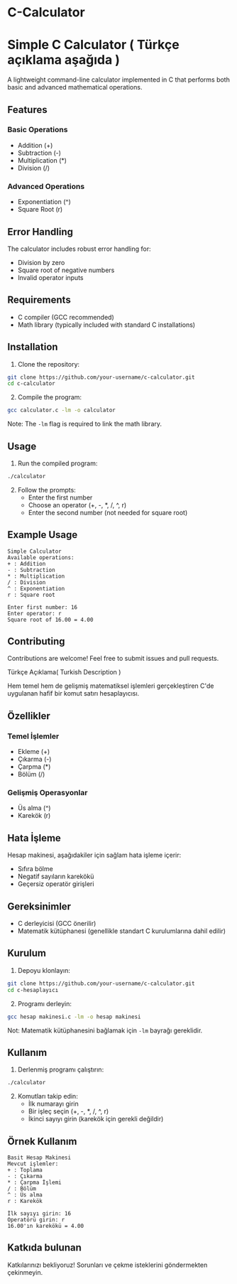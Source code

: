 # C-Calculator

# Simple C Calculator ( Türkçe açıklama aşağıda )

A lightweight command-line calculator implemented in C that performs both basic and advanced mathematical operations.

## Features

### Basic Operations
- Addition (+)
- Subtraction (-)
- Multiplication (*)
- Division (/)

### Advanced Operations
- Exponentiation (^)
- Square Root (r)

## Error Handling
The calculator includes robust error handling for:
- Division by zero
- Square root of negative numbers
- Invalid operator inputs

## Requirements
- C compiler (GCC recommended)
- Math library (typically included with standard C installations)

## Installation

1. Clone the repository:
```bash
git clone https://github.com/your-username/c-calculator.git
cd c-calculator
```

2. Compile the program:
```bash
gcc calculator.c -lm -o calculator
```
Note: The `-lm` flag is required to link the math library.

## Usage

1. Run the compiled program:
```bash
./calculator
```

2. Follow the prompts:
   - Enter the first number
   - Choose an operator (+, -, *, /, ^, r)
   - Enter the second number (not needed for square root)

## Example Usage
```
Simple Calculator
Available operations:
+ : Addition
- : Subtraction
* : Multiplication
/ : Division
^ : Exponentiation
r : Square root

Enter first number: 16
Enter operator: r
Square root of 16.00 = 4.00
```

## Contributing
Contributions are welcome! Feel free to submit issues and pull requests.

Türkçe Açıklama( Turkish Description )

Hem temel hem de gelişmiş matematiksel işlemleri gerçekleştiren C'de uygulanan hafif bir komut satırı hesaplayıcısı.

## Özellikler

### Temel İşlemler
- Ekleme (+)
- Çıkarma (-)
- Çarpma (*)
- Bölüm (/)

### Gelişmiş Operasyonlar
- Üs alma (^)
- Karekök (r)

## Hata İşleme
Hesap makinesi, aşağıdakiler için sağlam hata işleme içerir:
- Sıfıra bölme
- Negatif sayıların karekökü
- Geçersiz operatör girişleri

## Gereksinimler
- C derleyicisi (GCC önerilir)
- Matematik kütüphanesi (genellikle standart C kurulumlarına dahil edilir)

## Kurulum

1. Depoyu klonlayın:
```bash
git clone https://github.com/your-username/c-calculator.git
cd c-hesaplayıcı
```

2. Programı derleyin:
```bash
gcc hesap makinesi.c -lm -o hesap makinesi
```
Not: Matematik kütüphanesini bağlamak için `-lm` bayrağı gereklidir.

## Kullanım

1. Derlenmiş programı çalıştırın:
```bash
./calculator
```

2. Komutları takip edin:
   - İlk numarayı girin
   - Bir işleç seçin (+, -, *, /, ^, r)
   - İkinci sayıyı girin (karekök için gerekli değildir)

## Örnek Kullanım
```
Basit Hesap Makinesi
Mevcut işlemler:
+ : Toplama
- : Çıkarma
* : Çarpma İşlemi
/ : Bölüm
^ : Üs alma
r : Karekök

İlk sayıyı girin: 16
Operatörü girin: r
16.00'ın karekökü = 4.00
```

## Katkıda bulunan
Katkılarınızı bekliyoruz! Sorunları ve çekme isteklerini göndermekten çekinmeyin.

